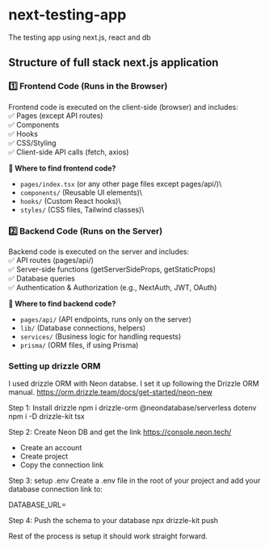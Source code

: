 # next-testing-app
The testing app using next.js, react and db

## Structure of full stack next.js application

### 1️⃣ Frontend Code (Runs in the Browser)
Frontend code is executed on the client-side (browser) and includes:\
✅ Pages (except API routes)\
✅ Components\
✅ Hooks\
✅ CSS/Styling\
✅ Client-side API calls (fetch, axios)

**📌 Where to find frontend code?**
- ```pages/index.tsx``` (or any other page files except pages/api/)\
- ```components/``` (Reusable UI elements)\
- ```hooks/``` (Custom React hooks)\
- ```styles/``` (CSS files, Tailwind classes)\


### 2️⃣ Backend Code (Runs on the Server)
Backend code is executed on the server and includes:\
✅ API routes (pages/api/)\
✅ Server-side functions (getServerSideProps, getStaticProps)\
✅ Database queries\
✅ Authentication & Authorization (e.g., NextAuth, JWT, OAuth)

**📌 Where to find backend code?**

- ```pages/api/``` (API endpoints, runs only on the server)
- ```lib/``` (Database connections, helpers)
- ```services/``` (Business logic for handling requests)
- ```prisma/``` (ORM files, if using Prisma)



### Setting up drizzle ORM
I used drizzle ORM with Neon databse. I set it up following the Drizzle ORM manual.
https://orm.drizzle.team/docs/get-started/neon-new

Step 1: Install drizzle
npm i drizzle-orm @neondatabase/serverless dotenv
npm i -D drizzle-kit tsx

Step 2: Create Neon DB and get the link
https://console.neon.tech/
- Create an account
- Create project
- Copy the connection link

Step 3: setup .env
Create a .env file in the root of your project and add your database connection link to:

DATABASE_URL=

Step 4:
Push the schema to your database
npx drizzle-kit push

Rest of the process is setup it should work straight forward. 


